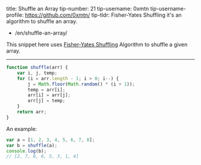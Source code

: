 title: Shuffle an Array
tip-number: 21
tip-username: 0xmtn
tip-username-profile: https://github.com/0xmtn/
tip-tldr: Fisher-Yates Shuffling it's an algorithm to shuffle an array.

-   /en/shuffle-an-array/

This snippet here uses [Fisher-Yates Shuffling](https://www.wikiwand.com/en/Fisher%E2%80%93Yates_shuffle) Algorithm to shuffle a given array.

---

```js
function shuffle(arr) {
    var i, j, temp;
    for (i = arr.length - 1; i > 0; i--) {
        j = Math.floor(Math.random() * (i + 1));
        temp = arr[i];
        arr[i] = arr[j];
        arr[j] = temp;
    }
    return arr;
}
```

An example:

```js
var a = [1, 2, 3, 4, 5, 6, 7, 8];
var b = shuffle(a);
console.log(b);
// [2, 7, 8, 6, 5, 3, 1, 4]
```
